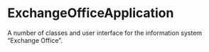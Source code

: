 # ExchangeOfficeApplication
A number of classes and user interface for the information system “Exchange Office”.
